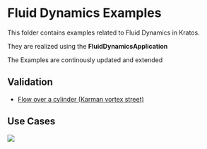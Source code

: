 # Fluid Dynamics Examples
This folder contains examples related to Fluid Dynamics in Kratos.

They are realized using the __FluidDynamicsApplication__

The Examples are continously updated and extended

## Validation
- [Flow over a cylinder (Karman vortex street)](validation/karman_vortex_street/README.md)
## Use Cases



![](https://media.giphy.com/media/3o7btQ0NH6Kl8CxCfK/giphy.gif)
